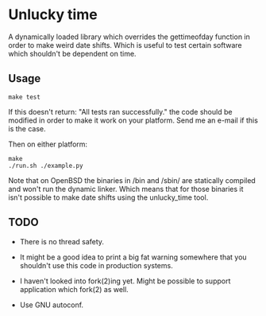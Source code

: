 Unlucky time
=========

A dynamically loaded library which overrides the gettimeofday function in
order to make weird date shifts. Which is useful to test certain software
which shouldn't be dependent on time.

Usage
-----

```
make test
```

If this doesn't return: "All tests ran successfully." the code should be
modified in order to make it work on your platform. Send me an e-mail if this
is the case.

Then on either platform:

```
make
./run.sh ./example.py
```

Note that on OpenBSD the binaries in /bin and /sbin/ are statically compiled
and won't run the dynamic linker. Which means that for those binaries it isn't
possible to make date shifts using the unlucky_time tool.

TODO
----

* There is no thread safety.

* It might be a good idea to print a big fat warning somewhere that you
  shouldn't use this code in production systems.

* I haven't looked into fork(2)ing yet. Might be possible to support
  application which fork(2) as well.

* Use GNU autoconf.
